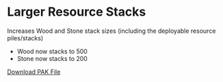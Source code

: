 # Larger Resource Stacks

Increases Wood and Stone stack sizes (including the deployable resource piles/stacks)

- Wood now stacks to 500
- Stone now stacks to 200

[Download PAK File](https://github.com/Donovan522/Icarus-Mods/raw/main/LargerResourceStacks/LargerResourceStacks_P.pak)
